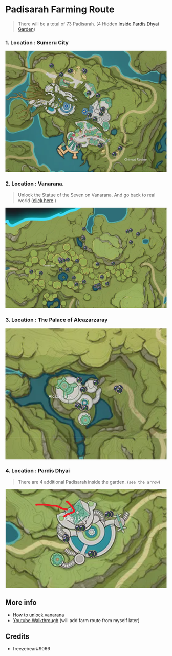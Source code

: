 # Padisarah Farming Route
> There will be a total of 73 Padisarah. (4 Hidden [Inside Pardis Dhyai Garden](#4-location--pardis-dhyai))

### 1. Location : Sumeru City <br/>
![Padisarah-Route-1][padisarah-1]


### 2. Location : Vanarana.
> Unlock the Statue of the Seven on Vanarana. And go back to real world (<a href="#more-info">click here</a>.)

![Padisarah-Route-2][padisarah-2]


### 3. Location : The Palace of Alcazarzaray <br/>
![Padisarah-Route-3][padisarah-3]

### 4. Location : Pardis Dhyai
> There are 4 additional Padisarah inside the garden. (`see the arrow`)

![Padisarah-Route-4][padisarah-4]   

## More info
- [How to unlock vanarana](https://progameguides.com/genshin-impact/how-to-unlock-switch-between-real-dream-vanarana-in-sumeru-in-genshin-impact/)<br/>
- [Youtube Walkthrough](https://www.youtube.com/results?search_query=padisarah+farming+route) (will add farm route from myself later)<br/>

## Credits
- freezebear#9066 <br/>

[padisarah-1]: ./padisarah-1.png
[padisarah-2]: ./padisarah-2.png
[padisarah-3]: ./padisarah-3.png
[padisarah-4]: ./padisarah-4.png